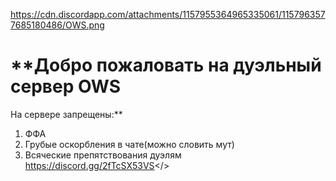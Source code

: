 https://cdn.discordapp.com/attachments/1157955364965335061/1157963577685180486/OWS.png
# **Добро пожаловать на дуэльный сервер OWS       
  На сервере запрещены:**
1. ФФА
2. Грубые оскорбления в чате(можно словить мут)
3. Всяческие препятствования дуэлям
<a id="OWS Duel Discord">https://discord.gg/2fTcSX53VS</>
